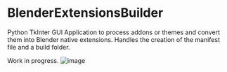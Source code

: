 # BlenderExtensionsBuilder
 Python TkInter GUI Application to process addons or themes and convert them into Blender native extensions. Handles the creation of the manifest file and a build folder.

Work in progress.
![image](https://github.com/user-attachments/assets/8341ed73-022c-4065-b432-23e8f2791cc1)
